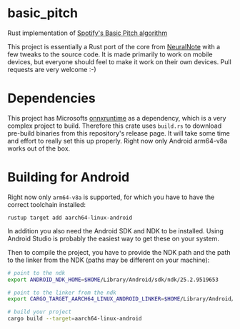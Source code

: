 # basic_pitch
Rust implementation of [Spotify's Basic Pitch algorithm](https://github.com/spotify/basic-pitch)

This project is essentially a Rust port of the core from [NeuralNote](https://github.com/DamRsn/NeuralNote) with a few tweaks to the source code. 
It is made primarily to work on mobile devices, but everyone should feel to make it work on their own devices. Pull requests are very welcome :-)

# Dependencies
This project has Microsofts [onnxruntime](https://github.com/microsoft/onnxruntime) as a dependency, which is a very complex project to build. Therefore 
this crate uses `build.rs` to download pre-build binaries from this repository's release page. It will take some time and effort to really set this up 
properly. Right now only Android arm64-v8a works out of the box.


# Building for Android
Right now only `arm64-v8a` is supported, for which you have to have the correct toolchain installed:
```
rustup target add aarch64-linux-android
```
In addition you also need the Android SDK and NDK to be installed. Using Android Studio is probably the easiest way to get these on your system.

Then to compile the project, you have to provide the NDK path and the path to the linker from the NDK (paths may be different on your machine):
```bash
# point to the ndk
export ANDROID_NDK_HOME=$HOME/Library/Android/sdk/ndk/25.2.9519653

# point to the linker from the ndk
export CARGO_TARGET_AARCH64_LINUX_ANDROID_LINKER=$HOME/Library/Android/sdk/ndk/25.2.9519653/toolchains/llvm/prebuilt/darwin-x86_64/bin/aarch64-linux-android33-clang++

# build your project
cargo build --target=aarch64-linux-android
```
